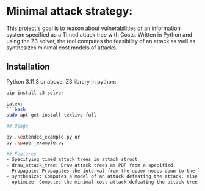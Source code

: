 # Minimal attack strategy:

This project's goal is to reason about vulnerabilities of an information system specified as a Timed attack tree with Costs. 
Written in Python and using the Z3 solver, the tool computes the feasibility of an attack as well as synthesizes minimal cost models of attacks.

## Installation
Python 3.11.3 or above.
Z3 library in python:
```bash
pip install z3-solver

Latex:
```bash
sudo apt-get install texlive-full

## Usage

py .\extended_example.py or
py .\paper_example.py

## Features
- Specifying timed attack trees in attack_struct
- draw_attack_tree: Draw attack trees as PDF from a specified.
- Propagate: Propagates the interval from the upper nodes down to the lower nodes, fails when sufficient conflicting definition holds.
- synthesize: Computes a model of an attack defeating the attack, else returns the subtree that is undefeatable.
- optimize: Computes the minimal cost attack defeating the attack tree.


